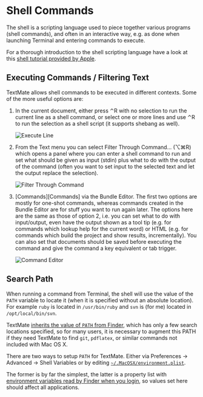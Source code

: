 # Shell Commands

The shell is a scripting language used to piece together various programs (shell commands), and often in an interactive way, e.g. as done when launching Terminal and entering commands to execute.

For a thorough introduction to the shell scripting language have a look at this [shell tutorial provided by Apple][AppleShellTutorial].

[AppleShellTutorial]: http://developer.apple.com/documentation/OpenSource/Conceptual/ShellScripting/index.html

## Executing Commands / Filtering Text

TextMate allows shell commands to be executed in different contexts. Some of the more useful options are:

 1. In the current document, either press &#x2303;R with no selection to run the current line as a shell command, or select one or more lines and use &#x2303;R to run the selection as a shell script (it supports shebang as well).

    ![Execute Line](execute_line.png)

 2. From the Text menu you can select Filter Through Command… (&#x2325;&#x2318;R) which opens a panel where you can enter a shell command to run and set what should be given as input (stdin) plus what to do with the output of the command (often you want to set input to the selected text and let the output replace the selection).

    ![Filter Through Command](filter_through_command.png)

 3. [Commands][Commands] via the Bundle Editor. The first two options are mostly for one-shot commands, whereas commands created in the Bundle Editor are for stuff you want to run again later. The options here are the same as those of option 2, i.e. you can set what to do with input/output, even have the output shown as a tool tip (e.g. for commands which lookup help for the current word) or HTML (e.g. for commands which build the project and show results, incrementally). You can also set that documents should be saved before executing the command and give the command a key equivalent or tab trigger.

    ![Command Editor](command_editor.png)


## Search Path

When running a command from Terminal, the shell will use the value of the `PATH` variable to locate it (when it is specified without an absolute location). For example `ruby` is located in `/usr/bin/ruby` and `svn` is (for me) located in `/opt/local/bin/svn`.

TextMate [inherits the value of `PATH` from Finder][1], which has only a few search locations specified, so for many users, it is necessary to augment this PATH if they need TextMate to find `git`, `pdflatex`, or similar commands not included with Mac OS X.

There are two ways to setup `PATH` for TextMate. Either via Preferences → Advanced → Shell Variables or by editing [`~/.MacOSX/environment.plist`][2].

The former is by far the simplest, the latter is a property list with [environment variables read by Finder when you login][3], so values set here should affect all applications.

[1]: http://developer.apple.com/qa/qa2001/qa1255.html
[2]: http://developer.apple.com/documentation/MacOSX/Conceptual/BPRuntimeConfig/Articles/EnvironmentVars.html#//apple_ref/doc/uid/20002093-113982
[3]: http://developer.apple.com/qa/qa2001/qa1067.html
